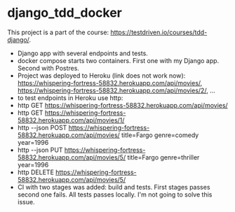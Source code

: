 # django_tdd_docker


This project is a part of the course: https://testdriven.io/courses/tdd-django/. 

- Django app with several endpoints and tests. 
- docker compose starts two containers. First one with my Django app. Second with Postres. 
- Project was deployed to Heroku (link does not work now): https://whispering-fortress-58832.herokuapp.com/api/movies/, https://whispering-fortress-58832.herokuapp.com/api/movies/2/, ... 
- to test endpoints in Heroku use http: 
- http GET https://whispering-fortress-58832.herokuapp.com/api/movies/
- http GET https://whispering-fortress-58832.herokuapp.com/api/movies/1/
- http --json POST https://whispering-fortress-58832.herokuapp.com/api/movies/ title=Fargo genre=comedy year=1996
- http --json PUT https://whispering-fortress-58832.herokuapp.com/api/movies/5/ title=Fargo genre=thriller year=1996
- http DELETE https://whispering-fortress-58832.herokuapp.com/api/movies/5/
- CI with two stages was added: build and tests. First stages passes second one fails. All tests passes locally. I'm not going to solve this issue.
